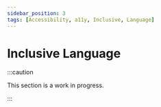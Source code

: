 ```yaml
---
sidebar_position: 3
tags: [Accessibility, a11y, Inclusive, Language]
---
```


# Inclusive Language

:::caution

This section is a work in progress.

:::
